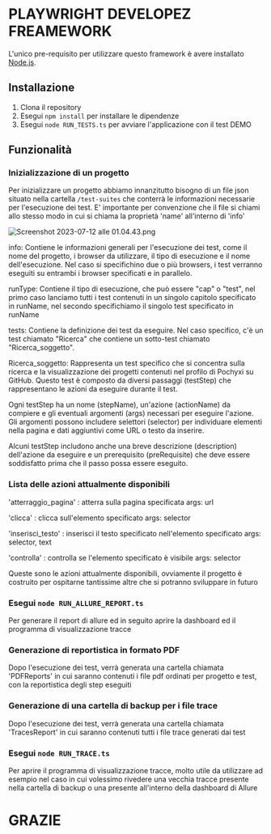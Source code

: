 # PLAYWRIGHT DEVELOPEZ FREAMEWORK

L'unico pre-requisito per utilizzare questo framework è avere installato [Node.js](https://nodejs.org/it/).

## Installazione

1. Clona il repository
2. Esegui `npm install` per installare le dipendenze
3. Esegui `node RUN_TESTS.ts` per avviare l'applicazione con il test DEMO

## Funzionalità

### Inizializzazione di un progetto

Per inizializzare un progetto abbiamo innanzitutto bisogno di un file json situato nella cartella
`/test-suites` che conterrà le informazioni necessarie per l'esecuzione dei test. E' importante per convenzione che il file si chiami allo stesso modo in cui si chiama la proprietà 'name' all'interno di 'info'

![Screenshot 2023-07-12 alle 01.04.43.png](..%2F..%2F..%2F..%2F..%2Fvar%2Ffolders%2F0j%2Fs_0ld8095rgg0s3zzl8w_rwr0000gn%2FT%2FTemporaryItems%2FNSIRD_screencaptureui_uNMhXu%2FScreenshot%202023-07-12%20alle%2001.04.43.png)

info: Contiene le informazioni generali per l'esecuzione dei test, come il nome del progetto, i browser da utilizzare, il tipo di esecuzione e il nome dell'esecuzione.
Nel caso si specifichino due o più browsers, i test verranno eseguiti su entrambi i browser specificati e in parallelo.

runType: Contiene il tipo di esecuzione, che può essere "cap" o "test", nel primo caso lanciamo tutti i test contenuti in un singolo capitolo specificato in runName, nel secondo specifichiamo il singolo test specificato in runName

tests: Contiene la definizione dei test da eseguire. Nel caso specifico, c'è un test chiamato "Ricerca" che contiene un sotto-test chiamato "Ricerca_soggetto".

Ricerca_soggetto: Rappresenta un test specifico che si concentra sulla ricerca e la visualizzazione dei progetti contenuti nel profilo di Pochyxi su GitHub. Questo test è composto da diversi passaggi (testStep) che rappresentano le azioni da eseguire durante il test.

Ogni testStep ha un nome (stepName), un'azione (actionName) da compiere e gli eventuali argomenti (args) necessari per eseguire l'azione. Gli argomenti possono includere selettori (selector) per individuare elementi nella pagina e dati aggiuntivi come URL o testo da inserire.

Alcuni testStep includono anche una breve descrizione (description) dell'azione da eseguire e un prerequisito (preRequisite) che deve essere soddisfatto prima che il passo possa essere eseguito.

### Lista delle azioni attualmente disponibili

'atterraggio_pagina' : atterra sulla pagina specificata
args: url

'clicca' : clicca sull'elemento specificato
args: selector

'inserisci_testo' : inserisci il testo specificato nell'elemento specificato
args: selector, text

'controlla' : controlla se l'elemento specificato è visibile
args: selector

Queste sono le azioni attualmente disponibili, ovviamente il progetto è costruito per ospitarne tantissime altre che si potranno sviluppare in futuro

### Esegui `node RUN_ALLURE_REPORT.ts`
Per generare il report di allure ed in seguito aprire la dashboard ed il programma di visualizzazione tracce

### Generazione di reportistica in formato PDF
Dopo l'esecuzione dei test, verrà generata una cartella chiamata 'PDFReports' in cui saranno contenuti i file pdf ordinati per progetto e test, con la reportistica degli step eseguiti

### Generazione di una cartella di backup per i file trace
Dopo l'esecuzione dei test, verrà generata una cartella chiamata 'TracesReport' in cui saranno contenuti tutti i file trace generati dai test

### Esegui `node RUN_TRACE.ts`
Per aprire il programma di visualizzazione tracce, molto utile da utilizzare ad esempio nel caso in cui volessimo rivedere una vecchia tracce presente nella cartella di backup o una presente all'interno della dashboard di Allure

# GRAZIE